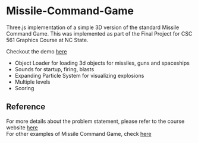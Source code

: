 # Missile-Command-Game
Three.js implementation of a simple 3D version of the standard Missile Command Game. This was implemented as part of the Final Project for CSC 561 Graphics Course at NC State. <br />

Checkout the demo [here](https://iankurgarg.github.io/Missile-Commad-Game/)

- Object Loader for loading 3d objects for missiles, guns and spaceships
- Sounds for startup, firing, blasts
- Expanding Particle System for visualizing explosions
- Multiple levels
- Scoring

## Reference
For more details about the problem statement, please refer to the course website [here](http://cgclass.csc.ncsu.edu/2017/11/program-4-2017-bringing-it-all-together.html)
<br />
For other examples of Missile Command Game, check [here](https://scratch.mit.edu/projects/1208566/)
